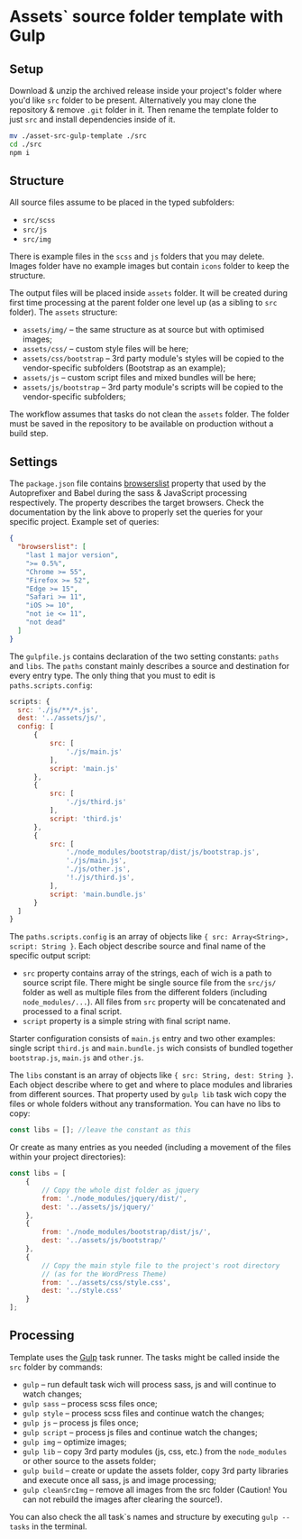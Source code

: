 # Assets` source folder template with Gulp

## Setup
Download & unzip the archived release inside your project's folder where you'd like ```src``` folder to be present. Alternatively you may clone the repository & remove ```.git``` folder in it. Then rename the template folder to just ```src``` and install dependencies inside of it.
```bash
mv ./asset-src-gulp-template ./src
cd ./src
npm i
```

## Structure
All source files assume to be placed in the typed subfolders:
* ```src/scss```
* ```src/js```
* ```src/img```

There is example files in the ```scss``` and ```js``` folders that you may delete. Images folder have no example images but contain ```icons``` folder to keep the structure. 

The output files will be placed inside ```assets``` folder. It will be created during first time processing at the parent folder one level up (as a sibling to ```src``` folder). The ```assets``` structure:
* ```assets/img/``` – the same structure as at source but with optimised images;
* ```assets/css/``` – custom style files will be here;
* ```assets/css/bootstrap``` – 3rd party module's styles will be copied to the vendor-specific subfolders (Bootstrap as an example);
* ```assets/js``` – custom script files and mixed bundles will be here;
* ```assets/js/bootstrap``` – 3rd party module's scripts will be copied to the vendor-specific subfolders;

The workflow assumes that tasks do not clean the ```assets``` folder. The folder must be saved in the repository to be available on production without a build step.

## Settings
The ```package.json``` file contains [browserslist](https://github.com/browserslist/browserslist#queries) property that used by the Autoprefixer and Babel during the sass & JavaScript processing respectively. The property describes the target browsers. Check the documentation by the link above to properly set the queries for your specific project. Example set of queries:
```json
{
  "browserslist": [
    "last 1 major version",
    ">= 0.5%",
    "Chrome >= 55",
    "Firefox >= 52",
    "Edge >= 15",
    "Safari >= 11",
    "iOS >= 10",
    "not ie <= 11",
    "not dead"
  ]
}
```
The ```gulpfile.js``` contains declaration of the two setting constants: ```paths``` and ```libs```. The ```paths``` constant mainly describes a source and destination for every entry type. The only thing that you must to edit is ```paths.scripts.config```:
```js
scripts: {
  src: './js/**/*.js',
  dest: '../assets/js/',
  config: [
      {
          src: [
              './js/main.js'
          ],
          script: 'main.js'
      },
      {
          src: [
              './js/third.js'
          ],
          script: 'third.js'
      },
      {
          src: [
              './node_modules/bootstrap/dist/js/bootstrap.js',
              './js/main.js',
              './js/other.js',
              '!./js/third.js',
          ],
          script: 'main.bundle.js'
      }
  ]
}
```
The ```paths.scripts.config``` is an array of objects like ```{ src: Array<String>, script: String }```. Each object describe source and final name of the specific output script:
* ```src``` property contains array of the strings, each of wich is a path to source script file. There might be single source file from the ```src/js/``` folder as well as multiple files from the different folders (including ```node_modules/...```). All files from ```src``` property will be concatenated and processed to a final script.
* ```script``` property is a simple string with final script name.

Starter configuration consists of ```main.js``` entry and two other examples: single script ```third.js``` and ```main.bundle.js``` wich consists of bundled together ```bootstrap.js```, ```main.js``` and ```other.js```.

The ```libs``` constant is an array of objects like ```{ src: String, dest: String }```. Each object describe where to get and where to place modules and libraries from different sources. That property used by ```gulp lib``` task wich copy the files or whole folders without any transformation. You can have no libs to copy:
```js
const libs = []; //leave the constant as this
```
Or create as many entries as you needed (including a movement of the files within your project directories):
```js
const libs = [
    {
        // Copy the whole dist folder as jquery
        from: './node_modules/jquery/dist/',
        dest: '../assets/js/jquery/'
    },
    {
        from: './node_modules/bootstrap/dist/js/',
        dest: '../assets/js/bootstrap/'
    },
    {
        // Copy the main style file to the project's root directory 
        // (as for the WordPress Theme)
        from: '../assets/css/style.css',
        dest: '../style.css' 
    }
];
```


## Processing
Template uses the [Gulp](https://gulpjs.com/) task runner. The tasks might be called inside the ```src``` folder by commands: 
* ```gulp``` – run default task wich will process sass, js and will continue to watch changes;
* ```gulp sass``` – process scss files once;
* ```gulp style``` – process scss files and continue watch the changes;
* ```gulp js``` – process js files once;
* ```gulp script``` – process js files and continue watch the changes;
* ```gulp img``` – optimize images;
* ```gulp lib``` – copy 3rd party modules (js, css, etc.) from the ```node_modules``` or other source to the assets folder;
* ```gulp build``` – create or update the assets folder, copy 3rd party libraries and execute once all sass, js and image processing;
* ```gulp cleanSrcImg``` – remove all images from the src folder (Caution! You can not rebuild the images after clearing the source!).

You can also check the all task`s names and structure by executing ```gulp --tasks``` in the terminal.